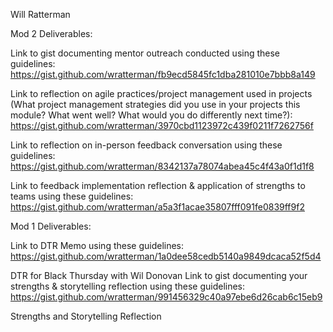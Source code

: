 
Will Ratterman

Mod 2 Deliverables:

Link to gist documenting mentor outreach conducted using these guidelines: https://gist.github.com/wratterman/fb9ecd5845fc1dba281010e7bbb8a149

Link to reflection on agile practices/project management used in projects (What project management strategies did you use in your projects this module? What went well? What would you do differently next time?): https://gist.github.com/wratterman/3970cbd1123972c439f0211f7262756f

Link to reflection on in-person feedback conversation using these guidelines: https://gist.github.com/wratterman/8342137a78074abea45c4f43a0f1d1f8

Link to feedback implementation reflection & application of strengths to teams using these guidelines: https://gist.github.com/wratterman/a5a3f1acae35807fff091fe0839ff9f2

Mod 1 Deliverables:

Link to DTR Memo using these guidelines: https://gist.github.com/wratterman/1a0dee58cedb5140a9849dcaca52f5d4

DTR for Black Thursday with Wil Donovan
Link to gist documenting your strengths & storytelling reflection using these guidelines: https://gist.github.com/wratterman/991456329c40a97ebe6d26cab6c15eb9

Strengths and Storytelling Reflection
